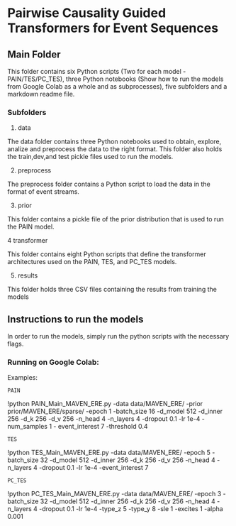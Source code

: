 # Pairwise Causality Guided Transformers for Event Sequences

## Main Folder

This folder contains six Python scripts (Two for each model - PAIN/TES/PC_TES), three Python notebooks (Show how to run the models from Google Colab as a whole and as subprocesses), five subfolders and a markdown readme file.

### Subfolders
1. data

The data folder contains three Python notebooks used to obtain, explore, analize and preprocess the data to the right format. This folder also holds the train,dev,and test pickle files used to run the models.

2. preprocess

The preprocess folder contains a Python script to load the data in the format of event streams.

3. prior

This folder contains a pickle file of the prior distribution that is used to run the PAIN model.

4 transformer

This folder contains eight Python scripts that define the transformer architectures used on the PAIN, TES, and PC_TES models.

5. results

This folder holds three CSV files containing the results from training the models

## Instructions to run the models

In order to run the models, simply run the python scripts with the necessary flags.

### Running on Google Colab:

Examples:

`PAIN`

!python PAIN_Main_MAVEN_ERE.py -data data/MAVEN_ERE/ -prior prior/MAVEN_ERE/sparse/ -epoch 1 -batch_size 16 -d_model 512 -d_inner 256 -d_k 256 -d_v 256 -n_head 4 -n_layers 4 -dropout 0.1 -lr 1e-4 -num_samples 1 - event_interest 7 -threshold 0.4
     

`TES`

!python TES_Main_MAVEN_ERE.py -data data/MAVEN_ERE/ -epoch 5 -batch_size 32 -d_model 512 -d_inner 256 -d_k 256 -d_v 256 -n_head 4 -n_layers 4 -dropout 0.1 -lr 1e-4 -event_interest 7


`PC_TES`

!python PC_TES_Main_MAVEN_ERE.py -data data/MAVEN_ERE/ -epoch 3 -batch_size 32 -d_model 512 -d_inner 256 -d_k 256 -d_v 256 -n_head 4 -n_layers 4 -dropout 0.1 -lr 1e-4 -type_z 5 -type_y 8 -sle 1 -excites 1 -alpha 0.001

